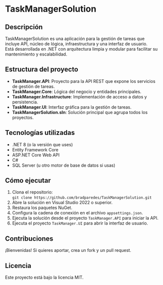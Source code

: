 # TaskManagerSolution

## Descripción
TaskManagerSolution es una aplicación para la gestión de tareas que incluye API, núcleo de lógica, infraestructura y una interfaz de usuario.  
Está desarrollada en .NET con arquitectura limpia y modular para facilitar su mantenimiento y escalabilidad.

## Estructura del proyecto
- **TaskManager.API**: Proyecto para la API REST que expone los servicios de gestión de tareas.
- **TaskManager.Core**: Lógica del negocio y entidades principales.
- **TaskManager.Infrastructure**: Implementación de acceso a datos y persistencia.
- **TaskManager.UI**: Interfaz gráfica para la gestión de tareas.
- **TaskManagerSolution.sln**: Solución principal que agrupa todos los proyectos.

## Tecnologías utilizadas
- .NET 8 (o la versión que uses)
- Entity Framework Core
- ASP.NET Core Web API
- C#
- SQL Server (u otro motor de base de datos si usas)

## Cómo ejecutar
1. Clona el repositorio:  
   `git clone https://github.com/bradparedes/TaskManagerSolution.git`
2. Abre la solución en Visual Studio 2022 o superior.
3. Restaura los paquetes NuGet.
4. Configura la cadena de conexión en el archivo `appsettings.json`.
5. Ejecuta la solución desde el proyecto `TaskManager.API` para iniciar la API.
6. Ejecuta el proyecto `TaskManager.UI` para abrir la interfaz de usuario.

## Contribuciones
¡Bienvenidas! Si quieres aportar, crea un fork y un pull request.

## Licencia
Este proyecto está bajo la licencia MIT.
